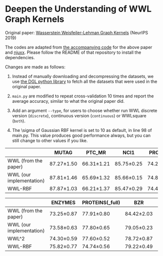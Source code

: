 # Deepen the Understanding of WWL Graph Kernels

Original paper: [Wasserstein Weisfeiler-Lehman Graph Kernels](https://proceedings.neurips.cc/paper/2019/hash/73fed7fd472e502d8908794430511f4d-Abstract.html) (NeurIPS 2019)

The codes are adapted from [the accompanying code](https://github.com/BorgwardtLab/WWL) for the above paper and [njuxx](https://github.com/njuxx/WWLsquare). Please follow the README of that repository to install the dependencies. 

Changes are made as follows:

1. Instead of manually downloading and decompressing the datasets, we use [the DGL python library](https://docs.dgl.ai/index.html) to fetch all the datasets that were used in the original paper. 

2. `main.py` are modified to repeat cross-validation 10 times and report the average accuracy, similar to what the original paper did.

3. Add an argument `--type`,  for users to choose whether run WWL
discrete version (`discrete`), continuous version (`continuous`) or WWLsquare (`both`).


4. The \sigma of Gaussian RBF kernel is set to 10 as default, in line 98 of main.py. This value produces good performance always, but you can still change to other values if you like.

|  | MUTAG | PTC_MR | NCI1 | PROTEINS | D&D | ENZYMES |
|----|----|----|----|----|----|----|
| WWL (from the paper) | 87.27±1.50 | 66.31±1.21 | 85.75±0.25 | 74.28±0.56 | 79.69±0.50 | 59.13±0.80 |
| WWL (our implementation) | 87.81±1.46 | 65.69±1.32 | 85.66±0.15 | 74.89±0.68 | 79.38±0.39 | 58.28±1.07 |
| WWL-RBF | 87.87±1.03 | 66.21±1.37 | 85.47±0.29 | 74.49±0.48 | 77.10±0.68 | 59.50±1.35 |


|  | ENZYMES | PROTEINS(_full) | BZR | COX2 | BZR_MD | COX2_MD |
|----|----|----|----|----|----|----|
| WWL (from the paper) | 73.25±0.87 | 77.91±0.80 | 84.42±2.03 | 78.29±0.47 | 69.76±0.94 | 76.33±1.02 |
| WWL (our implementation) | 73.58±0.63 | 77.80±0.65 | 79.05±0.23 | 78.24±0.29 | 71.23±0.04 | 68.22±3.75 |
| WWL^2 | 74.30±0.59 | 77.60±0.52 | 78.72±0.87 | 81.15±1.65 | 71.32±0.35 | 66.82±2.70 | 
| WWL-RBF | 75.82±0.77 | 74.74±0.56 | 79.22±0.49 | 78.42±0.29 | 71.12±0.17 | 63.29±1.60 | 